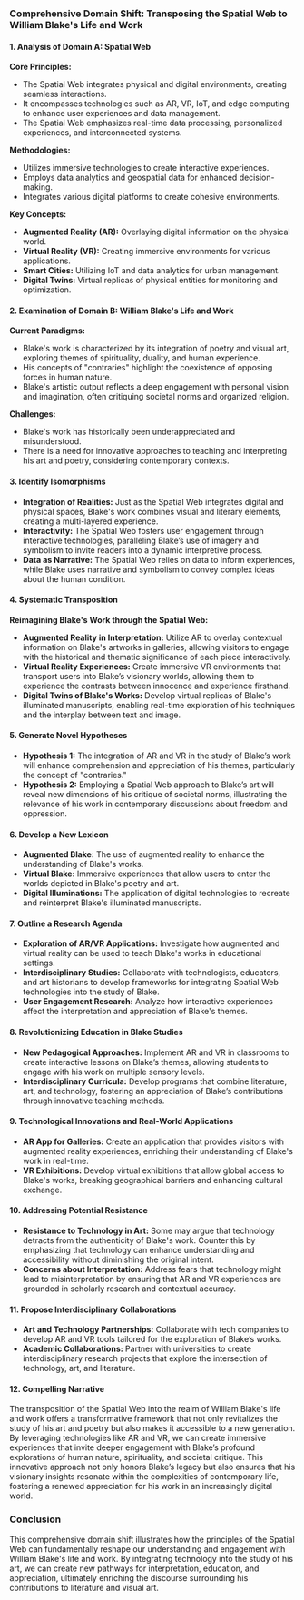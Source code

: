 ### Comprehensive Domain Shift: Transposing the Spatial Web to William Blake's Life and Work

#### 1. Analysis of Domain A: Spatial Web

**Core Principles:**
- The Spatial Web integrates physical and digital environments, creating seamless interactions.
- It encompasses technologies such as AR, VR, IoT, and edge computing to enhance user experiences and data management.
- The Spatial Web emphasizes real-time data processing, personalized experiences, and interconnected systems.

**Methodologies:**
- Utilizes immersive technologies to create interactive experiences.
- Employs data analytics and geospatial data for enhanced decision-making.
- Integrates various digital platforms to create cohesive environments.

**Key Concepts:**
- **Augmented Reality (AR):** Overlaying digital information on the physical world.
- **Virtual Reality (VR):** Creating immersive environments for various applications.
- **Smart Cities:** Utilizing IoT and data analytics for urban management.
- **Digital Twins:** Virtual replicas of physical entities for monitoring and optimization.

#### 2. Examination of Domain B: William Blake's Life and Work

**Current Paradigms:**
- Blake's work is characterized by its integration of poetry and visual art, exploring themes of spirituality, duality, and human experience.
- His concepts of "contraries" highlight the coexistence of opposing forces in human nature.
- Blake's artistic output reflects a deep engagement with personal vision and imagination, often critiquing societal norms and organized religion.

**Challenges:**
- Blake's work has historically been underappreciated and misunderstood.
- There is a need for innovative approaches to teaching and interpreting his art and poetry, considering contemporary contexts.

#### 3. Identify Isomorphisms

- **Integration of Realities:** Just as the Spatial Web integrates digital and physical spaces, Blake's work combines visual and literary elements, creating a multi-layered experience.
- **Interactivity:** The Spatial Web fosters user engagement through interactive technologies, paralleling Blake’s use of imagery and symbolism to invite readers into a dynamic interpretive process.
- **Data as Narrative:** The Spatial Web relies on data to inform experiences, while Blake uses narrative and symbolism to convey complex ideas about the human condition.

#### 4. Systematic Transposition

**Reimagining Blake's Work through the Spatial Web:**
- **Augmented Reality in Interpretation:** Utilize AR to overlay contextual information on Blake's artworks in galleries, allowing visitors to engage with the historical and thematic significance of each piece interactively.
- **Virtual Reality Experiences:** Create immersive VR environments that transport users into Blake’s visionary worlds, allowing them to experience the contrasts between innocence and experience firsthand.
- **Digital Twins of Blake's Works:** Develop virtual replicas of Blake's illuminated manuscripts, enabling real-time exploration of his techniques and the interplay between text and image.

#### 5. Generate Novel Hypotheses

- **Hypothesis 1:** The integration of AR and VR in the study of Blake’s work will enhance comprehension and appreciation of his themes, particularly the concept of "contraries."
- **Hypothesis 2:** Employing a Spatial Web approach to Blake’s art will reveal new dimensions of his critique of societal norms, illustrating the relevance of his work in contemporary discussions about freedom and oppression.

#### 6. Develop a New Lexicon

- **Augmented Blake:** The use of augmented reality to enhance the understanding of Blake's works.
- **Virtual Blake:** Immersive experiences that allow users to enter the worlds depicted in Blake's poetry and art.
- **Digital Illuminations:** The application of digital technologies to recreate and reinterpret Blake's illuminated manuscripts.

#### 7. Outline a Research Agenda

- **Exploration of AR/VR Applications:** Investigate how augmented and virtual reality can be used to teach Blake's works in educational settings.
- **Interdisciplinary Studies:** Collaborate with technologists, educators, and art historians to develop frameworks for integrating Spatial Web technologies into the study of Blake.
- **User Engagement Research:** Analyze how interactive experiences affect the interpretation and appreciation of Blake's themes.

#### 8. Revolutionizing Education in Blake Studies

- **New Pedagogical Approaches:** Implement AR and VR in classrooms to create interactive lessons on Blake’s themes, allowing students to engage with his work on multiple sensory levels.
- **Interdisciplinary Curricula:** Develop programs that combine literature, art, and technology, fostering an appreciation of Blake’s contributions through innovative teaching methods.

#### 9. Technological Innovations and Real-World Applications

- **AR App for Galleries:** Create an application that provides visitors with augmented reality experiences, enriching their understanding of Blake's work in real-time.
- **VR Exhibitions:** Develop virtual exhibitions that allow global access to Blake's works, breaking geographical barriers and enhancing cultural exchange.

#### 10. Addressing Potential Resistance

- **Resistance to Technology in Art:** Some may argue that technology detracts from the authenticity of Blake's work. Counter this by emphasizing that technology can enhance understanding and accessibility without diminishing the original intent.
- **Concerns about Interpretation:** Address fears that technology might lead to misinterpretation by ensuring that AR and VR experiences are grounded in scholarly research and contextual accuracy.

#### 11. Propose Interdisciplinary Collaborations

- **Art and Technology Partnerships:** Collaborate with tech companies to develop AR and VR tools tailored for the exploration of Blake’s works.
- **Academic Collaborations:** Partner with universities to create interdisciplinary research projects that explore the intersection of technology, art, and literature.

#### 12. Compelling Narrative

The transposition of the Spatial Web into the realm of William Blake's life and work offers a transformative framework that not only revitalizes the study of his art and poetry but also makes it accessible to a new generation. By leveraging technologies like AR and VR, we can create immersive experiences that invite deeper engagement with Blake’s profound explorations of human nature, spirituality, and societal critique. This innovative approach not only honors Blake’s legacy but also ensures that his visionary insights resonate within the complexities of contemporary life, fostering a renewed appreciation for his work in an increasingly digital world. 

### Conclusion

This comprehensive domain shift illustrates how the principles of the Spatial Web can fundamentally reshape our understanding and engagement with William Blake's life and work. By integrating technology into the study of his art, we can create new pathways for interpretation, education, and appreciation, ultimately enriching the discourse surrounding his contributions to literature and visual art.